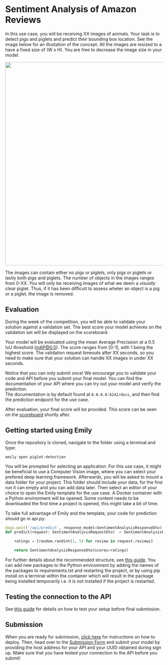 # Sentiment Analysis of Amazon Reviews
In this use case, you will be receiving XX images of animals. Your task is to detect pigs and piglets and predict their bounding box location. See the image below for an illustation of the concept. All the images are resized to a have a fixed size of (W x H). You are free to decrease the image size in your model.

<p align="center">
  <img src="../pigImage.jpg" width=650>
</p>

The images can contain either no pigs or piglets, only pigs or piglets or lastly both pigs and piglets. The number of objects in the images ranges from 0-XX.
You will only be receiving images of what we deem a *visually clear* piglet. Thus, if it has been difficult to assess wheter an object is a pig or a piglet, the image is removed. 

## Evaluation
During the week of the competition, you will be able to validate your solution against a validation set. The best score your model achieves on the validation set will be displayed on the scoreboard.

Your model will be evaluated using the mean Average Precission at a 0.5 IoU threshold (mAP@0.5). The score ranges from [0-1], with 1 being the highest score.
The validation request timeouts after XX seconds, so you need to make sure that your solution can handle XX images in under XX seconds.

Notice that you can only submit once! We encourage you to validate your code and API before you submit your final model. You can find the documentation of your API where you can try out your model and verify the prediction. <br>
The documentation is by default found at `0.0.0.0:4242/docs`, and then find the prediction endpoint for the use case.


After evaluation, your final score will be provided. This score can be seen on the <a href="https://cases.dmiai.dk/">scoreboard</a> shortly after.


## Getting started using Emily
Once the repository is cloned, navigate to the folder using a terminal and type:
```
emily open piglet-detection
```
You will be prompted for selecting an application. For this use case, it might be beneficial to use a Computer Vision image, where you can select your prefered deep learning framework. Afterwards, you will be asked to mount a data folder for your project. This folder should include your data, for the first run it can empty and you can add data later. Then select an editor of your choice to open the Emily template for the use case. A Docker container with a Python environment will be opened. Some content needs to be downloaded the first time a project is opened, this might take a bit of time.

To take full advantage of Emily and the template, your code for prediction should go in api.py:
```python
@app.post('/api/predict', response_model=SentimentAnalysisResponseDto)
def predict(request: SentimentAnalysisRequestDto) -> SentimentAnalysisResponseDto:

    ratings = [random.randint(1, 5) for review in request.reviews]

    return SentimentAnalysisResponseDto(scores=ratings)
```
For further details about the recommended structure, see <a href="https://amboltio.github.io/emily-intro/emily-intro/">this guide</a>.
You can add new packages to the Python environment by adding the names of the packages to requirements.txt and restarting the project, or by using pip install on a terminal within the container which will result in the package being installed temporarily i.e. it is not installed if the project is restarted. <br>

## Testing the connection to the API
See <a href="https://amboltio.github.io/emily-intro/deploy/test/">this guide</a> for details on how to test your setup before final submission.

## Submission
When you are ready for submission, <a href="https://amboltio.github.io/emily-intro/deploy/">click here</a> for instructions on how to deploy. Then, head over to the <a href="https://cases.dmiai.dk/">Submission Form</a> and submit your model by providing the host address for your API and your UUID obtained during sign up. Make sure that you have tested your connection to the API before you submit!<br>
